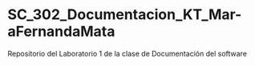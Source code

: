 # SC_302_Documentacion_KT_Mar-aFernandaMata
Repositorio del Laboratorio 1 de la clase de Documentación del software 
